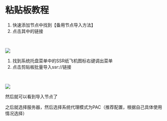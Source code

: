# 粘贴板教程



1. 快速添加节点中找到【备用节点导入方法】
2. 点击其中的链接

‌

![](https://ae01.alicdn.com/kf/Hb5b404cc36664613946f984ff4f8b9a02.jpg)

1. 找到系统托盘菜单中的SSR纸飞机图标右键调出菜单
2. 点击剪贴板批量导入ssr://链接

‌

![](https://keyun.me/images/c_win_3.png)

然后就可以看到导入节点了‌

之后就选择服务器，然后选择系统代理模式为PAC（推荐配置，根据自己具体使用情况选择）[  
](https://puui.qpic.cn/fans_admin/0/3_1605723099_1571473398695/0)



